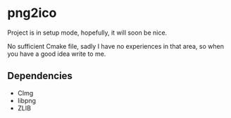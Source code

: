 # png2ico

Project is in setup mode, hopefully, it will soon be nice.

No sufficient Cmake file, sadly I have no experiences in that area, so when you have a good idea write to me.

## Dependencies
* CImg
* libpng
* ZLIB